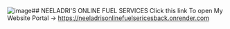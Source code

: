 ![image](https://github.com/YogendraNeeladri/Backend-Project/assets/115712703/3a2fec51-c070-433f-98de-30385ebf3087)## NEELADRI'S ONLINE FUEL SERVICES
Click this link To open My Website Portal -> https://neeladrisonlinefuelsericesback.onrender.com
